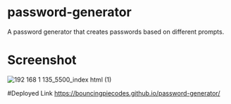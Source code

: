 # password-generator
A password generator that creates passwords based on different prompts.

# Screenshot

![192 168 1 135_5500_index html (1)](https://user-images.githubusercontent.com/111668966/191155710-f2bdb012-5413-450b-965d-f8033ab0e291.png)

#Deployed Link
https://bouncingpiecodes.github.io/password-generator/
